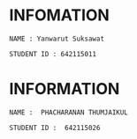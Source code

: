 
# INFOMATION #

    NAME : Yanwarut Suksawat

    STUDENT ID : 642115011

# INFORMATION #

    NAME :  PHACHARANAN THUMJAIKUL

    STUDENT ID :  642115026

